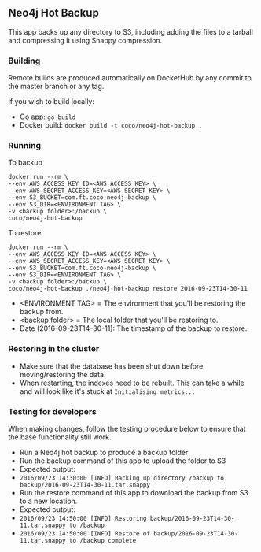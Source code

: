 ## Neo4j Hot Backup
This app backs up any directory to S3, including adding the files to a tarball and compressing it using Snappy compression.

### Building
Remote builds are produced automatically on DockerHub by any commit to the master branch or any tag.

If you wish to build locally:
- Go app: `go build`
- Docker build: `docker build -t coco/neo4j-hot-backup .`

### Running

To backup

    docker run --rm \
    --env AWS_ACCESS_KEY_ID=<AWS ACCESS KEY> \
    --env AWS_SECRET_ACCESS_KEY=<AWS SECRET KEY> \
    --env S3_BUCKET=com.ft.coco-neo4j-backup \
    --env S3_DIR=<ENVIRONMENT TAG> \
    -v <backup folder>:/backup \
    coco/neo4j-hot-backup

To restore

    docker run --rm \
    --env AWS_ACCESS_KEY_ID=<AWS ACCESS KEY> \
    --env AWS_SECRET_ACCESS_KEY=<AWS SECRET KEY> \
    --env S3_BUCKET=com.ft.coco-neo4j-backup \
    --env S3_DIR=<ENVIRONMENT TAG> \
    -v <backup folder>:/backup \
    coco/neo4j-hot-backup ./neo4j-hot-backup restore 2016-09-23T14-30-11

- &lt;ENVIRONMENT TAG&gt; = The environment that you'll be restoring the backup from.
- &lt;backup folder&gt; = The local folder that you'll be restoring to.
- Date (2016-09-23T14-30-11): The timestamp of the backup to restore.

### Restoring in the cluster
- Make sure that the database has been shut down before moving/restoring the data.
- When restarting, the indexes need to be rebuilt.  This can take a while and will look like it's stuck at `Initialising metrics...`

### Testing for developers
When making changes, follow the testing procedure below to ensure that the base functionality still work.
- Run a Neo4j hot backup to produce a backup folder
- Run the backup command of this app to upload the folder to S3
 - Expected output:
 - `2016/09/23 14:30:00 [INFO] Backing up directory /backup to backup/2016-09-23T14-30-11.tar.snappy`
- Run the restore command of this app to download the backup from S3 to a new location.
 - Expected output: 
 - `2016/09/23 14:50:00 [INFO] Restoring backup/2016-09-23T14-30-11.tar.snappy to /backup`
 - `2016/09/23 14:50:00 [INFO] Restore of backup/2016-09-23T14-30-11.tar.snappy to /backup complete`
